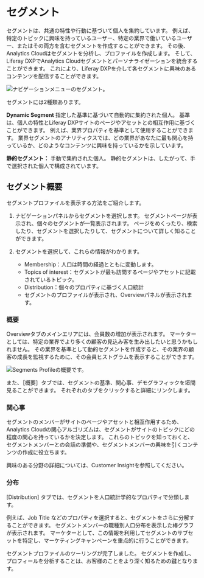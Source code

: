 # セグメント

セグメントは、共通の特性や行動に基づいて個人を集約しています。 例えば、特定のトピックに興味を持っているユーザー、特定の業界で働いているユーザー、またはその両方を含むセグメントを作成することができます。 その後、Analytics Cloudはセグメントを分析し、プロファイルを作成します。 そして、Liferay DXPでAnalytics Cloudセグメントとパーソナライゼーションを統合することができます。 これにより、Liferay DXPを介して各セグメントに興味のあるコンテンツを配信することができます。

![ナビゲーションメニューのセグメント。](segments/images/01.png)

セグメントには2種類あります。

**Dynamic Segment** 指定した基準に基づいて自動的に集約された個人。 基準は、個人の特性とLiferay DXPサイトのページやアセットとの相互作用に基づくことができます。 例えば、業界プロパティを基準として使用することができます。 業界セグメントのアナリティクスでは、どの業界があなたに最も関心を持っているか、どのようなコンテンツに興味を持っているかを示しています。

**静的セグメント：** 手動で集約された個人。 静的セグメントは、したがって、手で選択された個人で構成されています。

## セグメント概要

セグメントプロファイルを表示する方法をご紹介します。

1.  ナビゲーションパネルからセグメントを選択します。 セグメントページが表示され、個々のセグメントが一覧表示されます。 ページをめくったり、検索したり、セグメントを選択したりして、セグメントについて詳しく知ることができます。

2.  セグメントを選択して、これらの情報がわかります。

    -   Membership：人口は時間の経過とともに変動します。
    -   Topics of interest：セグメントが最も訪問するページやアセットに記載されているトピック。
    -   Distribution：個々のプロパティに基づく人口統計
    -   セグメントのプロファイルが表示され、Overviewパネルが表示されます。

### 概要

Overviewタブのメインエリアには、会員数の増加が表示されます。 マーケターとしては、特定の業界でより多くの顧客の見込み客を生み出したいと思うかもしれません。 その業界を基準として動的セグメントを作成すると、その業界の顧客の成長を監視するために、その会員ヒストグラムを表示することができます。

![Segments Profileの概要です。](segments/images/02.png)

また、［概要］タブでは、セグメントの基準、関心事、デモグラフィックを垣間見ることができます。 それぞれのタブをクリックすると詳細にリンクします。

### 関心事

セグメントのメンバーがサイトのページやアセットと相互作用するため、Analytics Cloudの関心アルゴリズムは、セグメントがサイトのトピックにどの程度の関心を持っているかを決定します。 これらのトピックを知っておくと、セグメントメンバーとの会話の準備や、セグメントメンバーの興味を引くコンテンツの作成に役立ちます。

興味のある分野の詳細については、Customer Insightを参照してください。

### 分布

[Distribution] タブでは、セグメントを人口統計学的なプロパティで分類します。

例えば、Job Title などのプロパティを選択すると、セグメントをさらに分解することができます。 セグメントメンバーの職種別人口分布を表示した棒グラフが表示されます。 マーケターとして、この情報を利用してセグメントのサブセットを特定し、マーケティングキャンペーンを重点的に行うことができます。

セグメントプロファイルのツーリングが完了しました。 セグメントを作成し、プロフィールを分析することは、お客様のことをより深く知るための鍵となります。
